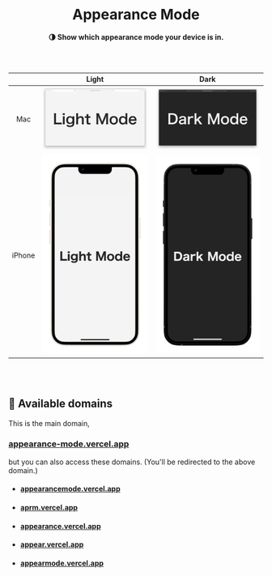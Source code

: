 <br />

<div align="center">

# Appearance Mode

**🌗 Show which appearance mode your device is in.**

</div>

<br /><br />

|        |                       Light                       |                      Dark                       |
| :----: | :-----------------------------------------------: | :---------------------------------------------: |
|  Mac   |     ![mac-light](./images/mac/mac-light.png)      |     ![mac-dark](./images/mac/mac-dark.png)      |
| iPhone | ![iphone-light](./images/iphone/iphone-light.png) | ![iphone-dark](./images/iphone/iphone-dark.png) |

<br /><br />

## 📮 Available domains

This is the main domain,

### [appearance-mode.vercel.app](https://appearance-mode.vercel.app)<br />

but you can also access these domains. (You'll be redirected to the above domain.)

- #### [appearancemode.vercel.app](https://appearancemode.vercel.app)
- #### [aprm.vercel.app](https://aprm.vercel.app)
- #### [appearance.vercel.app](https://appearance.vercel.app)
- #### [appear.vercel.app](https://appear.vercel.app)
- #### [appearmode.vercel.app](https://appearmode.vercel.app)
